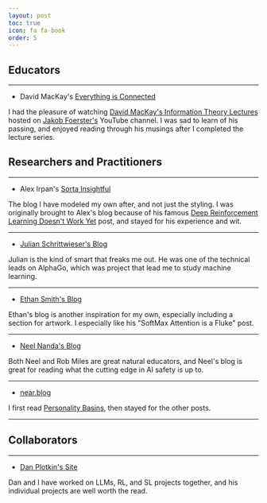 ```yaml
---
layout: post
toc: true
icon: fa fa-book
order: 5
---
```


## Educators

---

- David MacKay's [Everything is Connected](https://itila.blogspot.com/)

I had the pleasure of watching [David MacKay's Information Theory Lectures](https://www.youtube.com/watch?v=BCiZc0n6COY&list=PLruBu5BI5n4aFpG32iMbdWoRVAA-Vcso6) hosted on [Jakob Foerster's](https://www.jakobfoerster.com/) YouTube channel. I was sad to learn of his passing, and enjoyed reading through his musings after I completed the lecture series. 

## Researchers and Practitioners

---

- Alex Irpan's [Sorta Insightful](https://www.alexirpan.com/)

The blog I have modeled my own after, and not just the styling. I was originally brought to Alex's blog because of his famous [Deep Reinforcement Learning Doesn't Work Yet](https://www.alexirpan.com/2018/02/14/rl-hard.html) post, and stayed for his experience and wit.

---

- [Julian Schrittwieser's Blog](https://www.julian.ac/index.html)

Julian is the kind of smart that freaks me out. He was one of the technical leads on AlphaGo, which was project that lead me to study machine learning.

---

- [Ethan Smith's Blog](https://www.ethansmith2000.com/)

Ethan's blog is another inspiration for my own, especially including a section for artwork. I especially like his "SoftMax Attention is a Fluke" post.

---

- [Neel Nanda's Blog](https://www.neelnanda.io/about)

Both Neel and Rob Miles are great natural educators, and Neel's blog is great for reading what the cutting edge in AI safety is up to.

---

- [near.blog](https://near.blog/)

I first read [Personality Basins](https://near.blog/personality-basins/), then stayed for the other posts.

---

## Collaborators

---

- [Dan Plotkin's Site](https://www.danielplotkin.com/)

Dan and I have worked on LLMs, RL, and SL projects together, and his individual projects are well worth the read.
